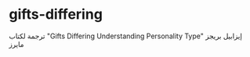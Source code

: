 # gifts-differing
ترجمة لكتاب "Gifts Differing Understanding Personality Type" إيزابيل بريجز مايرز 
